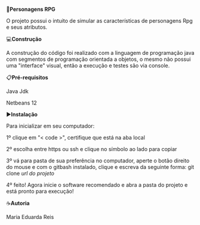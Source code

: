 🎯**Personagens RPG**

O projeto possui o intuito de simular as características de personagens Rpg e seus atributos.

💻**Construção**

A construção do código foi realizado com a linguagem de programação java
com segmentos de programação orientada a objetos, o mesmo não possui uma "interface" visual,
então a execução e testes são via console. 

📋**Pré-requisitos**

Java Jdk

Netbeans 12

▶️**Instalação**

Para inicializar em seu computador:

1º clique em "< code >", certifique que está na aba local

2º escolha entre https ou ssh e clique no símbolo ao lado para copiar

3º vá para pasta de sua preferência no computador, aperte o botão direito do mouse e com o gitbash
instalado, clique e escreva da seguinte forma: git clone *url do projeto*

4º feito! Agora inicie o software recomendado e abra a pasta do projeto e está pronto para execução!

☕**Autoria**

Maria Eduarda Reis





